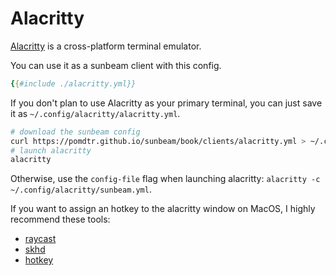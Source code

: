 # Alacritty

[Alacritty](https://github.com/alacritty/alacritty) is a cross-platform terminal emulator.

You can use it as a sunbeam client with this config.

```yml
{{#include ./alacritty.yml}}
```

If you don't plan to use Alacritty as your primary terminal,
you can just save it as `~/.config/alacritty/alacritty.yml`.

```sh
# download the sunbeam config
curl https://pomdtr.github.io/sunbeam/book/clients/alacritty.yml > ~/.config/alacritty/alacritty.yml
# launch alacritty
alacritty
```

Otherwise, use the `config-file` flag when launching alacritty: `alacritty -c ~/.config/alacritty/sunbeam.yml`.

If you want to assign an hotkey to the alacritty window on MacOS, I highly recommend these tools:

- [raycast](https://www.raycast.com/)
- [skhd](https://github.com/koekeishiya/skhd)
- [hotkey](https://apps.apple.com/us/app/hotkey-app/id975890633?mt=12)
